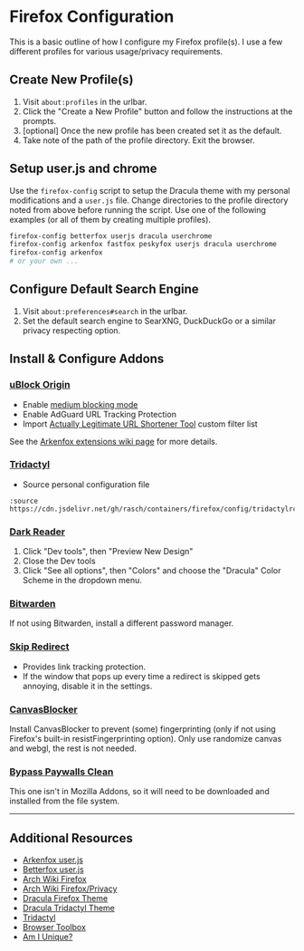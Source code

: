 # Firefox Configuration

This is a basic outline of how I configure my Firefox profile(s). I use a few
different profiles for various usage/privacy requirements.

## Create New Profile(s)

1. Visit `about:profiles` in the urlbar.
2. Click the "Create a New Profile" button and follow the instructions at the
   prompts.
3. \[optional\] Once the new profile has been created set it as the default.
4. Take note of the path of the profile directory. Exit the browser.

## Setup user.js and chrome

Use the `firefox-config` script to setup the Dracula theme with my personal
modifications and a `user.js` file. Change directories to the profile directory
noted from above before running the script. Use one of the following examples
(or all of them by creating multiple profiles).

```sh
firefox-config betterfox userjs dracula userchrome
firefox-config arkenfox fastfox peskyfox userjs dracula userchrome
firefox-config arkenfox
# or your own ...
```

## Configure Default Search Engine

1. Visit `about:preferences#search` in the urlbar.
2. Set the default search engine to SearXNG, DuckDuckGo or a similar privacy
   respecting option.

## Install & Configure Addons

### [uBlock Origin][1]

- Enable [medium blocking mode][2]
- Enable AdGuard URL Tracking Protection
- Import [Actually Legitimate URL Shortener Tool][3] custom filter list

See the [Arkenfox extensions wiki page][4] for more details.

[1]: https://addons.mozilla.org/en-US/firefox/addon/ublock-origin/
[2]: https://github.com/gorhill/uBlock/wiki/Blocking-mode:-medium-mode#how-to-enable-this-mode
[3]: https://raw.githubusercontent.com/DandelionSprout/adfilt/master/LegitimateURLShortener.txt
[4]: https://github.com/arkenfox/user.js/wiki/4.1-Extensions#-recommended

### [Tridactyl][5]

- Source personal configuration file

```
:source https://cdn.jsdelivr.net/gh/rasch/containers/firefox/config/tridactylrc
```

[5]: https://addons.mozilla.org/en-US/firefox/addon/tridactyl-vim/

### [Dark Reader][6]

1. Click "Dev tools", then "Preview New Design"
2. Close the Dev tools
3. Click "See all options", then "Colors" and choose the "Dracula" Color Scheme
   in the dropdown menu.

[6]: https://addons.mozilla.org/en-US/firefox/addon/darkreader/

### [Bitwarden][7]

If not using Bitwarden, install a different password manager.

[7]: https://addons.mozilla.org/en-US/firefox/addon/bitwarden-password-manager/

### [Skip Redirect][8]

- Provides link tracking protection.
- If the window that pops up every time a redirect is skipped gets annoying,
  disable it in the settings.

[8]: https://addons.mozilla.org/en-US/firefox/addon/skip-redirect/

### [CanvasBlocker][9]

Install CanvasBlocker to prevent (some) fingerprinting (only if not using
Firefox's built-in resistFingerprinting option). Only use randomize canvas and
webgl, the rest is not needed.

[9]: https://addons.mozilla.org/en-US/firefox/addon/canvasblocker/

### [Bypass Paywalls Clean][10]

This one isn't in Mozilla Addons, so it will need to be downloaded and installed
from the file system.

[10]: https://gitlab.com/magnolia1234/bpc-uploads/-/raw/master/bypass_paywalls_clean-latest.xpi

---

## Additional Resources

- [Arkenfox user.js](https://github.com/arkenfox/user.js)
- [Betterfox user.js](https://github.com/yokoffing/Betterfox)
- [Arch Wiki Firefox](https://wiki.archlinux.org/title/Firefox)
- [Arch Wiki Firefox/Privacy](https://wiki.archlinux.org/title/Firefox/Privacy)
- [Dracula Firefox Theme](https://github.com/dracula/firefox)
- [Dracula Tridactyl Theme](https://github.com/dracula/tridactyl)
- [Tridactyl](https://github.com/tridactyl/tridactyl)
- [Browser Toolbox](https://firefox-source-docs.mozilla.org/devtools-user/browser_toolbox/index.html)
- [Am I Unique?](https://amiunique.org)
